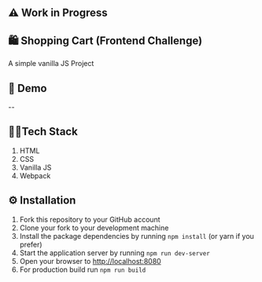 ## ⚠️ Work in Progress
## 🛍️ Shopping Cart (Frontend Challenge)
A simple vanilla JS Project


## 🚀 Demo
--


## 👨‍💻Tech Stack
1. HTML
2. CSS
3. Vanilla JS
4. Webpack


## ⚙ Installation
1. Fork this repository to your GitHub account
2. Clone your fork to your development machine
3. Install the package dependencies by running `npm install` (or yarn if you prefer)
4. Start the application server by running `npm run dev-server`
5. Open your browser to [http://localhost:8080](http://localhost:8080)
6. For production build run `npm run build`

